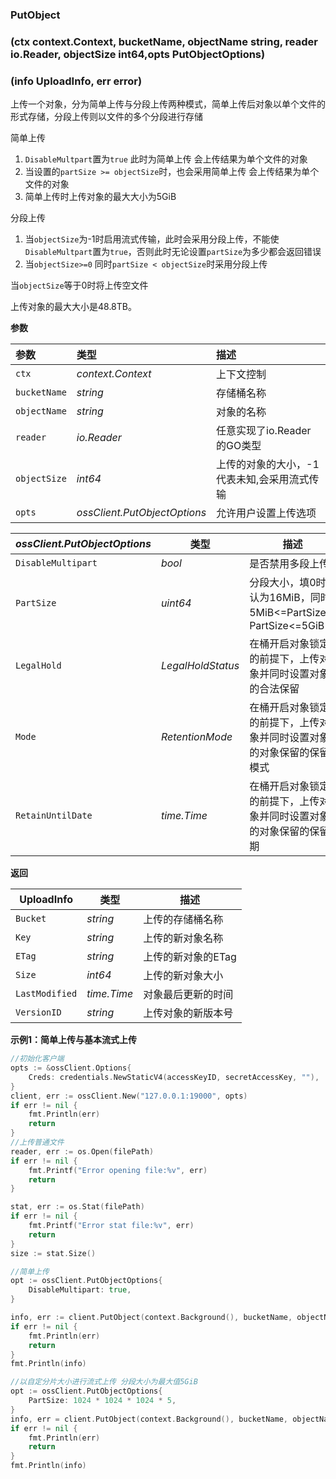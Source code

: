 ### PutObject

### (ctx context.Context, bucketName, objectName string, reader io.Reader, objectSize int64,opts PutObjectOptions) 
### (info UploadInfo, err error)

上传一个对象，分为简单上传与分段上传两种模式，简单上传后对象以单个文件的形式存储，分段上传则以文件的多个分段进行存储

简单上传

1. `DisableMultpart`置为`true` 此时为简单上传 会上传结果为单个文件的对象
2. 当设置的`partSize >= objectSize`时，也会采用简单上传 会上传结果为单个文件的对象
3. 简单上传时上传对象的最大大小为5GiB

分段上传

1. 当`objectSize`为-1时启用流式传输，此时会采用分段上传，不能使`DisableMultpart`置为`true`，否则此时无论设置`partSize`为多少都会返回错误
2. 当`objectSize>=0` 同时`partSize < objectSize`时采用分段上传

当`objectSize`等于0时将上传空文件

上传对象的最大大小是48.8TB。

__参数__


| 参数         | 类型                         | 描述                                        |
| :----------- | :--------------------------- | :------------------------------------------ |
| `ctx`        | _context.Context_            | 上下文控制                                  |
| `bucketName` | _string_                     | 存储桶名称                                  |
| `objectName` | _string_                     | 对象的名称                                  |
| `reader`     | _io.Reader_                  | 任意实现了io.Reader的GO类型                 |
| `objectSize` | _int64_                      | 上传的对象的大小，-1代表未知,会采用流式传输 |
| `opts`       | _ossClient.PutObjectOptions_ | 允许用户设置上传选项                        |



| _ossClient.PutObjectOptions_ | 类型              | 描述                                                         |
| ---------------------------- | ----------------- | ------------------------------------------------------------ |
| `DisableMultipart`           | _bool_            | 是否禁用多段上传                                             |
| `PartSize`                   | _uint64_          | 分段大小，填0时默认为16MiB，同时5MiB<=PartSize，PartSize<=5GiB |
| `LegalHold`                  | _LegalHoldStatus_ | 在桶开启对象锁定的前提下，上传对象并同时设置对象的合法保留   |
| `Mode`                       | _RetentionMode_   | 在桶开启对象锁定的前提下，上传对象并同时设置对象的对象保留的保留模式 |
| `RetainUntilDate`            | _time.Time_       | 在桶开启对象锁定的前提下，上传对象并同时设置对象的对象保留的保留期 |



**返回**

| UploadInfo     | 类型        | 描述               |
| -------------- | ----------- | ------------------ |
| `Bucket`       | _string_    | 上传的存储桶名称   |
| `Key`          | _string_    | 上传的新对象名称   |
| `ETag`         | _string_    | 上传的新对象的ETag |
| `Size`         | _int64_     | 上传的新对象大小   |
| `LastModified` | _time.Time_ | 对象最后更新的时间 |
| `VersionID`    | _string_    | 上传对象的新版本号 |


__示例1：简单上传与基本流式上传__


```go
//初始化客户端
opts := &ossClient.Options{
    Creds: credentials.NewStaticV4(accessKeyID, secretAccessKey, ""),
}
client, err := ossClient.New("127.0.0.1:19000", opts)
if err != nil {
    fmt.Println(err)
    return
}
//上传普通文件
reader, err := os.Open(filePath)
if err != nil {
    fmt.Printf("Error opening file:%v", err)
    return
}

stat, err := os.Stat(filePath)
if err != nil {
    fmt.Printf("Error stat file:%v", err)
    return
}
size := stat.Size()

```

```go
//简单上传
opt := ossClient.PutObjectOptions{
    DisableMultipart: true,
}

info, err := client.PutObject(context.Background(), bucketName, objectName, reader, size, opt)
if err != nil {
    fmt.Println(err)
    return
}
fmt.Println(info)

```

```go
//以自定分片大小进行流式上传 分段大小为最大值5GiB
opt := ossClient.PutObjectOptions{
    PartSize: 1024 * 1024 * 1024 * 5,
}
info, err = client.PutObject(context.Background(), bucketName, objectName, reader, -1, opt)
if err != nil {
    fmt.Println(err)
    return
}
fmt.Println(info)
```

